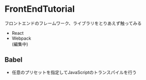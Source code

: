 # FrontEndTutorial
フロントエンドのフレームワーク、ライブラリをとりあえず触ってみる

* React
* Webpack  
(編集中)

## Babel

* 任意のプリセットを指定してJavaScriptのトランスパイルを行う
